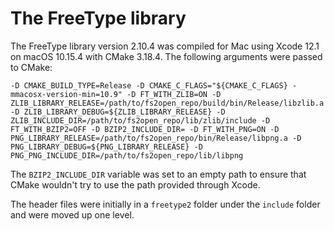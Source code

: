 # The FreeType library

The FreeType library version 2.10.4 was compiled for Mac using Xcode 12.1 on macOS 10.15.4 with CMake 3.18.4. The following arguments were passed to CMake:

	-D CMAKE_BUILD_TYPE=Release -D CMAKE_C_FLAGS="${CMAKE_C_FLAGS} -mmacosx-version-min=10.9" -D FT_WITH_ZLIB=ON -D ZLIB_LIBRARY_RELEASE=/path/to/fs2open_repo/build/bin/Release/libzlib.a  -D ZLIB_LIBRARY_DEBUG=${ZLIB_LIBRARY_RELEASE} -D ZLIB_INCLUDE_DIR=/path/to/fs2open_repo/lib/zlib/include -D FT_WITH_BZIP2=OFF -D BZIP2_INCLUDE_DIR= -D FT_WITH_PNG=ON -D PNG_LIBRARY_RELEASE=/path/to/fs2open_repo/bin/Release/libpng.a -D PNG_LIBRARY_DEBUG=${PNG_LIBRARY_RELEASE} -D PNG_PNG_INCLUDE_DIR=/path/to/fs2open_repo/lib/libpng

The `BZIP2_INCLUDE_DIR` variable was set to an empty path to ensure that CMake wouldn't try to use the path provided through Xcode.

The header files were initially in a `freetype2` folder under the `include` folder and were moved up one level.
